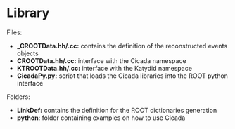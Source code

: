 # Library

Files:
* **_CROOTData.hh/.cc:** contains the definition of the reconstructed events objects 
* **CROOTData.hh/.cc:** interface with the Cicada namespace
* **KTROOTData.hh/.cc:** interface with the Katydid namespace
* **CicadaPy.py:** script that loads the Cicada libraries into the ROOT python interface

Folders:
* **LinkDef:** contains the definition for the ROOT dictionaries generation
* **python**: folder containing examples on how to use Cicada
